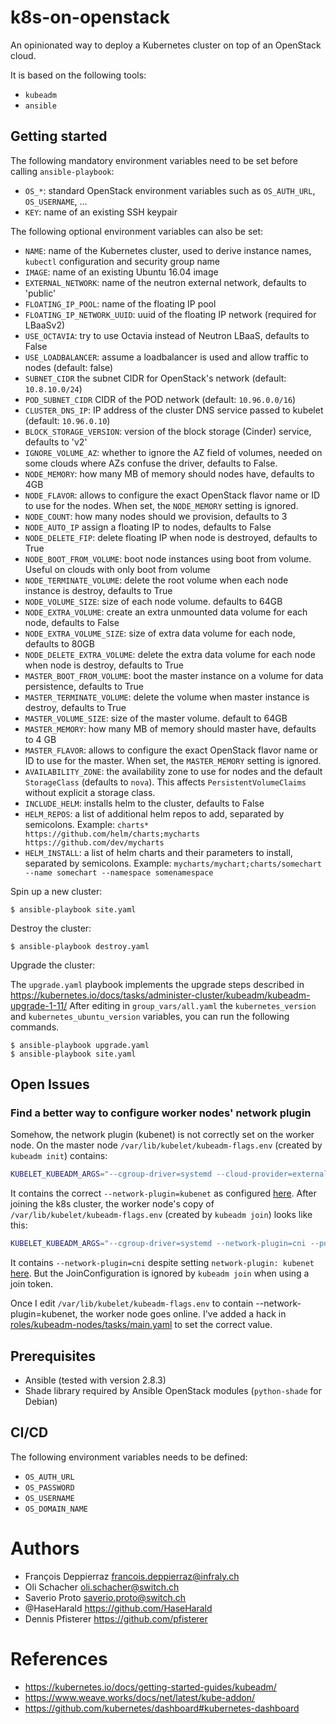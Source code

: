 # k8s-on-openstack

An opinionated way to deploy a Kubernetes cluster on top of an OpenStack cloud.

It is based on the following tools:

  * `kubeadm`
  * `ansible`

## Getting started

The following mandatory environment variables need to be set before calling `ansible-playbook`:

  * `OS_*`: standard OpenStack environment variables such as `OS_AUTH_URL`, `OS_USERNAME`, ...
  * `KEY`: name of an existing SSH keypair

The following optional environment variables can also be set:

  * `NAME`: name of the Kubernetes cluster, used to derive instance names, `kubectl` configuration and security group name
  * `IMAGE`: name of an existing Ubuntu 16.04 image
  * `EXTERNAL_NETWORK`: name of the neutron external network, defaults to 'public'
  * `FLOATING_IP_POOL`: name of the floating IP pool
  * `FLOATING_IP_NETWORK_UUID`: uuid of the floating IP network (required for LBaaSv2)
  * `USE_OCTAVIA`: try to use Octavia instead of Neutron LBaaS, defaults to False
  * `USE_LOADBALANCER`: assume a loadbalancer is used and allow traffic to nodes (default: false)
  * `SUBNET_CIDR` the subnet CIDR for OpenStack's network (default: `10.8.10.0/24`)
  * `POD_SUBNET_CIDR` CIDR of the POD network (default: `10.96.0.0/16`)
  * `CLUSTER_DNS_IP`: IP address of the cluster DNS service passed to kubelet (default: `10.96.0.10`)
  * `BLOCK_STORAGE_VERSION`: version of the block storage (Cinder) service, defaults to 'v2'
  * `IGNORE_VOLUME_AZ`: whether to ignore the AZ field of volumes, needed on some clouds where AZs confuse the driver, defaults to False.
  * `NODE_MEMORY`: how many MB of memory should nodes have, defaults to 4GB
  * `NODE_FLAVOR`: allows to configure the exact OpenStack flavor name or ID to use for the nodes. When set, the `NODE_MEMORY` setting is ignored.
  * `NODE_COUNT`: how many nodes should we provision, defaults to 3
  * `NODE_AUTO_IP` assign a floating IP to nodes, defaults to False
  * `NODE_DELETE_FIP`: delete floating IP when node is destroyed, defaults to True
  * `NODE_BOOT_FROM_VOLUME`: boot node instances using boot from volume. Useful on clouds with only boot from volume
  * `NODE_TERMINATE_VOLUME`: delete the root volume when each node instance is destroy, defaults to True
  * `NODE_VOLUME_SIZE`: size of each node volume. defaults to 64GB
  * `NODE_EXTRA_VOLUME`: create an extra unmounted data volume for each node, defaults to False
  * `NODE_EXTRA_VOLUME_SIZE`: size of extra data volume for each node, defaults to 80GB
  * `NODE_DELETE_EXTRA_VOLUME`: delete the extra data volume for each node when node is destroy, defaults to True
  * `MASTER_BOOT_FROM_VOLUME`: boot the master instance on a volume for data persistence, defaults to True
  * `MASTER_TERMINATE_VOLUME`: delete the volume when master instance is destroy, defaults to True
  * `MASTER_VOLUME_SIZE`: size of the master volume. default to 64GB
  * `MASTER_MEMORY`: how many MB of memory should master have, defaults to 4 GB
  * `MASTER_FLAVOR`: allows to configure the exact OpenStack flavor name or ID to use for the master. When set, the `MASTER_MEMORY` setting is ignored.
  * `AVAILABILITY_ZONE`: the availability zone to use for nodes and the default `StorageClass` (defaults to `nova`). This affects `PersistentVolumeClaims` without explicit a storage class.
  * `INCLUDE_HELM`: installs helm to the cluster, defaults to False
  * `HELM_REPOS`: a list of additional helm repos to add, separated by semicolons. Example: `charts* https://github.com/helm/charts;mycharts https://github.com/dev/mycharts`
  * `HELM_INSTALL`: a list of helm charts and their parameters to install, separated by semicolons. Example: `mycharts/mychart;charts/somechart --name somechart --namespace somenamespace`

Spin up a new cluster:

```console
$ ansible-playbook site.yaml
```

Destroy the cluster:

```console
$ ansible-playbook destroy.yaml
```

Upgrade the cluster:

The `upgrade.yaml` playbook implements the upgrade steps described in https://kubernetes.io/docs/tasks/administer-cluster/kubeadm/kubeadm-upgrade-1-11/
After editing in `group_vars/all.yaml` the `kubernetes_version` and `kubernetes_ubuntu_version` variables, you can run the following commands.

```console
$ ansible-playbook upgrade.yaml
$ ansible-playbook site.yaml
```

## Open Issues

### Find a better way to configure worker nodes' network plugin

Somehow, the network plugin (kubenet) is not correctly set on the worker node. On the master node `/var/lib/kubelet/kubeadm-flags.env` (created by `kubeadm init`) contains: 

```bash
KUBELET_KUBEADM_ARGS="--cgroup-driver=systemd --cloud-provider=external --network-plugin=kubenet --pod-infra-container-image=k8s.gcr.io/pause:3.1 --resolv-conf=/run/systemd/resolve/resolv.conf"
```

It contains the correct `--network-plugin=kubenet` as configured [here](https://github.com/pfisterer/k8s-on-openstack-wip-k8s-1.15/blob/master/files/kubeadm-init.yaml.j2#L9). After joining the k8s cluster, the worker node's copy of `/var/lib/kubelet/kubeadm-flags.env` (created by `kubeadm join`) looks like this: 

```bash
KUBELET_KUBEADM_ARGS="--cgroup-driver=systemd --network-plugin=cni --pod-infra-container-image=k8s.gcr.io/pause:3.1 --resolv-conf=/run/systemd/resolve/resolv.conf"
```

It contains `--network-plugin=cni` despite setting `network-plugin: kubenet` [here](https://github.com/pfisterer/k8s-on-openstack-wip-k8s-1.15/blob/master/files/kubeadm-init.yaml.j2#L21). But the JoinConfiguration is ignored by `kubeadm join` when using a join token. 

Once I edit `/var/lib/kubelet/kubeadm-flags.env` to contain --network-plugin=kubenet, the worker node goes online. I've added a hack in [roles/kubeadm-nodes/tasks/main.yaml](https://github.com/pfisterer/k8s-on-openstack-wip-k8s-1.15/blob/master/roles/kubeadm-nodes/tasks/main.yaml#L12) to set the correct value.


## Prerequisites

  * Ansible (tested with version 2.8.3)
  * Shade library required by Ansible OpenStack modules (`python-shade` for Debian)

## CI/CD

The following environment variables needs to be defined:

  * `OS_AUTH_URL`
  * `OS_PASSWORD`
  * `OS_USERNAME`
  * `OS_DOMAIN_NAME`

# Authors

  * François Deppierraz <francois.deppierraz@infraly.ch>
  * Oli Schacher <oli.schacher@switch.ch>
  * Saverio Proto <saverio.proto@switch.ch>
  * @HaseHarald <https://github.com/HaseHarald>
  * Dennis Pfisterer <https://github.com/pfisterer>

# References

  * https://kubernetes.io/docs/getting-started-guides/kubeadm/
  * https://www.weave.works/docs/net/latest/kube-addon/
  * https://github.com/kubernetes/dashboard#kubernetes-dashboard
